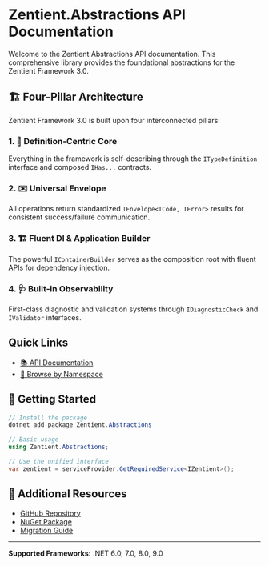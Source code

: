 # Zentient.Abstractions API Documentation

Welcome to the Zentient.Abstractions API documentation. This comprehensive library provides the foundational abstractions for the Zentient Framework 3.0.

## 🏗️ Four-Pillar Architecture

Zentient Framework 3.0 is built upon four interconnected pillars:

### 1. 🧩 Definition-Centric Core
Everything in the framework is self-describing through the `ITypeDefinition` interface and composed `IHas...` contracts.

### 2. ✉️ Universal Envelope  
All operations return standardized `IEnvelope<TCode, TError>` results for consistent success/failure communication.

### 3. 🏗️ Fluent DI & Application Builder
The powerful `IContainerBuilder` serves as the composition root with fluent APIs for dependency injection.

### 4. 🩺 Built-in Observability
First-class diagnostic and validation systems through `IDiagnosticCheck` and `IValidator` interfaces.

## Quick Links

- [📚 API Documentation](api/index.md)
- [🔗 Browse by Namespace](api/)

## 🚀 Getting Started

```csharp
// Install the package
dotnet add package Zentient.Abstractions

// Basic usage
using Zentient.Abstractions;

// Use the unified interface
var zentient = serviceProvider.GetRequiredService<IZentient>();
```

## 🔗 Additional Resources

- [GitHub Repository](https://github.com/ulfbou/Zentient.Abstractions)
- [NuGet Package](https://www.nuget.org/packages/Zentient.Abstractions)
- [Migration Guide](https://github.com/ulfbou/Zentient.Abstractions/blob/main/MIGRATION_GUIDE_2.x_to_3.0.md)

---

**Supported Frameworks:** .NET 6.0, 7.0, 8.0, 9.0
